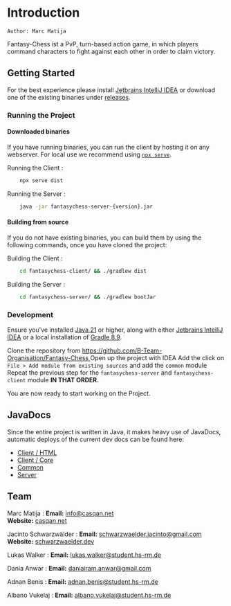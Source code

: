 # Introduction

`Author: Marc Matija`

Fantasy-Chess ist a PvP, turn-based action game, in which players command characters
to fight against each other in order to claim victory.

## Getting Started

For the best experience please install <a href="https://www.jetbrains.com/idea/">Jetbrains IntelliJ IDEA</a> or
download one of the existing binaries under [releases](https://github.com/B-Team-Organisation/Fantasy-Chess/releases).

### Running the Project

#### Downloaded binaries

If you have running binaries, you can run the client by hosting it on any webserver. For local use we recommend using
[`npx serve`](https://www.npmjs.com/package/serve).


Running the Client
:
```bash
    npx serve dist
```

Running the Server
:
```bash
    java -jar fantasychess-server-{version}.jar
```

#### Building from source

If you do not have existing binaries, you can build them by using the following commands, once you have cloned the
project:

Building the Client
:
```bash
    cd fantasychess-client/ && ./gradlew dist
```

Building the Server
:
```bash
    cd fantasychess-server/ && ./gradlew bootJar
```

### Development

<procedure>
<p>Ensure you've installed <a href="https://www.oracle.com/de/java/technologies/downloads/">Java 21</a> or higher, 
along with either <a href="https://www.jetbrains.com/idea/">Jetbrains IntelliJ IDEA</a> or a local installation of 
<a href="https://gradle.org/releases/">Gradle 8.9</a>.
</p>
<step>
Clone the repository from <a href="https://github.com/B-Team-Organisation/Fantasy-Chess">
https://github.com/B-Team-Organisation/Fantasy-Chess </a>
</step>
<step>
Open up the project with IDEA
</step>
<step>
Add the click on <code>File > Add module from existing sources</code> and add the <code>common</code> module
</step>
<step>
Repeat the previous step for the <code>fantasychess-server</code> and <code>fantasychess-client</code> module 
<b>IN THAT ORDER.</b>
</step>
<p>
You are now ready to start working on the Project.
</p>
</procedure>

## JavaDocs

Since the entire project is written in Java, it makes heavy use of JavaDocs, automatic deploys of the current dev docs can be found here:

- [Client / HTML](https://b-team-organisation.github.io/Fantasy-Chess/java-docs/client/html/)
- [Client / Core](https://b-team-organisation.github.io/Fantasy-Chess/java-docs/client/core/)
- [Common](https://b-team-organisation.github.io/Fantasy-Chess/java-docs/common/)
- [Server](https://b-team-organisation.github.io/Fantasy-Chess/java-docs/server/)

## Team

Marc Matija
: **Email:** [info@casqan.net](mailto:info@casqan.net)  
**Website:** [casqan.net](https://casqan.net/)

Jacinto Schwarzwälder
: **Email:** [schwarzwaelder.jacinto@gmail.com](mailto:schwarzwaelder.jacinto@gmail.com)  
**Website:** [schwarzwaelder.dev](https://schwarzwaelder.dev/)

Lukas Walker
: **Email:** [lukas.walker@student.hs-rm.de](mailto:lukas.walker@student.hs-rm.de)

Dania Anwar
: **Email:** [daniairam.anwar@gmail.com](mailto:daniairam.anwar@gmail.com)

Adnan Benis
: **Email:** [adnan.benis@student.hs-rm.de](mailto:adnan.benis@student.hs-rm.de)

Albano Vukelaj
: **Email:** [albano.vukelaj@student.hs-rm.de](mailto:albano.vukelaj@student.hs-rm.de)
